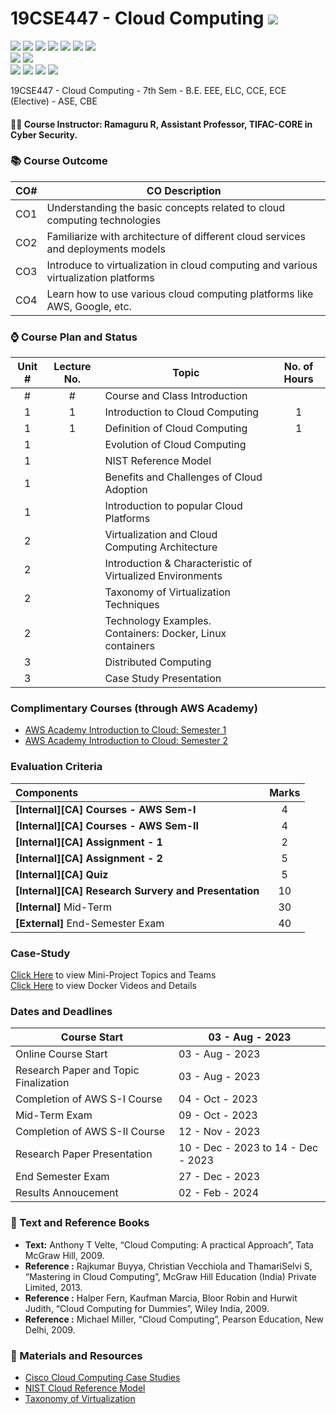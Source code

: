 # 19CSE447 - Cloud Computing ![](https://img.shields.io/badge/-Completed-darkgreen)
![](https://img.shields.io/badge/Batch-20EEE-lightgreen) ![](https://img.shields.io/badge/Batch-20ELC-lightgreen) ![](https://img.shields.io/badge/Batch-20CCE-lightgreen) ![](https://img.shields.io/badge/Batch-20ECE-lightgreen) ![](https://img.shields.io/badge/UG-blue) ![](https://img.shields.io/badge/Subject-Cloud-blue) ![](https://img.shields.io/badge/Subject-Elective-purple)  <br/>
![](https://img.shields.io/badge/Lecture-3-orange)  ![](https://img.shields.io/badge/Credits-3-orange) <br/>
![](https://img.shields.io/badge/Students-61-blue) ![](https://img.shields.io/badge/Course_Outcome_Attainment-TBD-blue) ![](https://img.shields.io/badge/Average_Marks-TBD-blue) ![](https://img.shields.io/badge/Course_Feedback-TBD-blue) 

19CSE447 - Cloud Computing - 7th Sem - B.E. EEE, ELC, CCE, ECE (Elective) - ASE, CBE

#### :teacher: Course Instructor:  Ramaguru R, Assistant Professor, TIFAC-CORE in Cyber Security.

### :books: Course Outcome

| CO#  | CO Description |
|------|----------------|
| CO1 | Understanding the basic concepts related to cloud computing technologies |
| CO2 | Familiarize with architecture of different cloud services and deployments models |
| CO3 | Introduce to virtualization in cloud computing and various virtualization platforms |
| CO4 | Learn how to use various cloud computing platforms like AWS, Google, etc. |

### :watch: Course Plan and Status

| Unit # | Lecture No. | Topic | No. of Hours |
|:------:|:-----------:|-------|:------------:|
| # | # | Course and Class Introduction  | |
| 1 | 1 | Introduction to Cloud Computing  | 1 |
| 1 | 1 | Definition of Cloud Computing | 1  |
| 1 |  | Evolution of Cloud Computing  |  |
| 1 |  | NIST Reference Model  |  |
| 1 |  | Benefits and Challenges of Cloud Adoption  |  |
| 1 |  | Introduction to popular Cloud Platforms  |  |
| 2 |  | Virtualization and Cloud Computing Architecture  |  | 
| 2 |  | Introduction & Characteristic of Virtualized Environments  |  |
| 2 |  | Taxonomy of Virtualization Techniques  | |
| 2 |  | Technology Examples. Containers: Docker, Linux containers  | |
| 3 |  | Distributed Computing  | |
| 3 |  | Case Study Presentation  | |

### Complimentary Courses (through AWS Academy)

- [AWS Academy Introduction to Cloud: Semester 1](https://awsacademy.instructure.com/courses/53114)
- [AWS Academy Introduction to Cloud: Semester 2](https://awsacademy.instructure.com/courses/53115)

### Evaluation Criteria

| Components | Marks |
|:----------|:-----:|
| **[Internal][CA] Courses - AWS Sem-I**  | 4 |
| **[Internal][CA] Courses - AWS Sem-II**  | 4 |
| **[Internal][CA] Assignment - 1**  | 2 |
| **[Internal][CA] Assignment - 2**  | 5 |
| **[Internal][CA] Quiz**  | 5 |
| **[Internal][CA] Research Survery and Presentation**  | 10 |
| **[Internal]** Mid-Term | 30 |
| **[External]** End-Semester Exam | 40 |

### Case-Study
[Click Here](Seminar_Projects.md) to view Mini-Project Topics and Teams <br>
[Click Here](Assets/Materials/Docker.md) to view Docker Videos and Details

### Dates and Deadlines

| Course Start | 03 - Aug - 2023 |
|--------------|-----------------|
| Online Course Start | 03 - Aug - 2023 |
| Research Paper and Topic Finalization | 03 - Aug - 2023 |
| Completion of AWS S-I Course | 04 - Oct - 2023 |
| Mid-Term Exam | 09 - Oct - 2023 |
| Completion of AWS S-II Course | 12 - Nov - 2023 |
| Research Paper Presentation | 10 - Dec - 2023 to 14 - Dec - 2023 |
| End Semester Exam | 27 - Dec - 2023 |
| Results Annoucement | 02 - Feb - 2024 |

### :green_book: Text and Reference Books
 - **Text:** Anthony T Velte, “Cloud Computing: A practical Approach”, Tata McGraw Hill, 2009.
 - **Reference :** Rajkumar Buyya, Christian Vecchiola and ThamariSelvi S, “Mastering in Cloud Computing”, McGraw Hill Education (India) Private Limited, 2013.
 - **Reference :** Halper Fern, Kaufman Marcia, Bloor Robin and Hurwit Judith, “Cloud Computing for Dummies”, Wiley India, 2009.
 - **Reference :** Michael Miller, “Cloud Computing”, Pearson Education, New Delhi, 2009.
 
### :notebook: Materials and Resources
 - [Cisco Cloud Computing Case Studies](https://www.cisco.com/c/en/us/solutions/cloud-computing/case-studies.html#~all-case-studies)
 - [NIST Cloud Reference Model](Assets/NIST_Cloud_Reference_Model-SP-500-292.pdf)
 - [Taxonomy of Virtualization](Assets/Masters_Thesis_Paulus_Kampert_August_2010-2.pdf)

